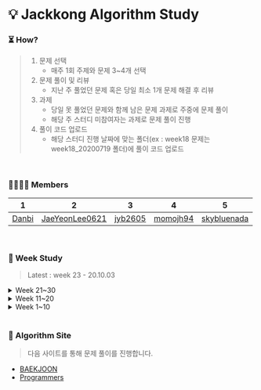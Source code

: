 # 💡 Jackkong Algorithm Study

### :hourglass_flowing_sand: How?

>1. 문제 선택
>    - 매주 1회 주제와 문제 3~4개 선택
>2. 문제 풀이 및 리뷰
>    - 지난 주 풀었던 문제 혹은 당일 최소 1개 문제 해결 후 리뷰
>3. 과제
>    - 당일 못 풀었던 문제와 함께 남은 문제 과제로 주중에 문제 풀이
>    - 해당 주 스터디 미참여자는 과제로 문제 풀이 진행
>4. 풀이 코드 업로드
>    - 해당 스터디 진행 날짜에 맞는 폴더(ex : week18 문제는 week18_20200719 폴더)에 풀이 코드 업로드

</br>

### 👨‍👨‍👧‍👧 Members

| 1 | 2 | 3 | 4 | 5
| :-: | :-: | :-: | :-: | :-: |
| [Danbi](https://github.com/danbi5228) | [JaeYeonLee0621](https://github.com/JaeYeonLee0621) | [jyb2605](https://github.com/jyb2605) | [momojh94](https://github.com/momojh94) | [skybluenada](https://github.com/skybluenada) |


</br>

### :bookmark_tabs: Week Study
 > Latest : week 23 - 20.10.03 </br>

<details>
<summary> Week 21~30 </summary>

| Date | Today | Assignment | Memo |
| :-: | :-: | :-: | :-: | 
| Week 30 (20.) | []() | []()</br> []() | |
| Week 29 (20.) | []() | []()</br> []() | |
| Week 28 (20.) | []() | []()</br> []() | |
| Week 27 (20.) | []() | []()</br> []() | |
| Week 26 (20.) | []() | []()</br> []() | |
| Week 25 (20.) | []() | []()</br> []() | |
| Week 24 (20.) | []() | []()</br> []() | |
| Week 23 (20.10.03) | [프렌즈4블록](https://programmers.co.kr/learn/courses/30/lessons/17679)</br> [다트 게임](https://programmers.co.kr/learn/courses/30/lessons/17682) |  | 2018 Kakao 1차 |
| Week 22 (20.09.20) | [비밀 지도](https://programmers.co.kr/learn/courses/30/lessons/17681)</br> [뉴스 클러스터링](https://programmers.co.kr/learn/courses/30/lessons/17677)</br> [캐시](https://programmers.co.kr/learn/courses/30/lessons/17680) | | 2018 Kakao 1차 |
| Week 21 (20.08.15) | [파티](https://www.acmicpc.net/problem/1238) | [도시 분할 계획](https://www.acmicpc.net/problem/1647)</br> [전력난](https://www.acmicpc.net/problem/6497) | Floyd Warshall, MST |
</details>


<details>
<summary> Week 11~20 </summary>

| Date | Today | Assignment | Memo |
| :-: | :-: | :-: | :-: |
| Week 20 (20.08.02) | [바이러스](https://www.acmicpc.net/problem/2606) | [케빈 베이컨의 6단계 법칙](https://www.acmicpc.net/problem/1389)</br> [역사](https://www.acmicpc.net/problem/1613) | Floyd Warshall |
| Week 19 (20.07.26) | [동전 2](https://www.acmicpc.net/problem/2294) | [내려가기](https://www.acmicpc.net/problem/2096)</br> [암호 코드](https://www.acmicpc.net/problem/2011) | DP |
| Week 18 (20.07.19) | [스티커](https://www.acmicpc.net/problem/9465) | [다리 놓기](https://www.acmicpc.net/problem/1010)</br> [LCS](https://www.acmicpc.net/problem/9251) | DP |
| Week 17 (20.07.12) | [정수 삼각형](https://www.acmicpc.net/problem/1932) | [포도주 시식](https://www.acmicpc.net/problem/2156)</br> [퇴사](https://www.acmicpc.net/problem/14501) | DP |
| Week 16 (20.07.04) | [1, 2, 3 더하기](https://www.acmicpc.net/problem/9095) | [2xn 타일링](https://www.acmicpc.net/problem/11726)</br> [1로 만들기](https://www.acmicpc.net/problem/1463) | DP |
| Week 15 (20.06.27) | [랜선 자르기](https://www.acmicpc.net/problem/1654) | [K번째 수](https://www.acmicpc.net/problem/1300)</br> [가장 긴 증가하는 부분 수열 2](https://www.acmicpc.net/problem/12015) | Binary Search |
| Week 14 (20.06.21) | [공유기 설치](https://www.acmicpc.net/problem/2110) | [나무 자르기](https://www.acmicpc.net/problem/2805)</br> [수 찾기](https://www.acmicpc.net/problem/1920) | Binary Search |
| Week 13 (20.06.14) | [예산](https://programmers.co.kr/learn/courses/30/lessons/43237) | [입국 심사](https://programmers.co.kr/learn/courses/30/lessons/43238)<br> [징검 다리](https://programmers.co.kr/learn/courses/30/lessons/43236) | Binary Search |
| Week 12 (20.06.07) | [나이트의 이동](https://www.acmicpc.net/problem/7562) | [안전 영역](https://www.acmicpc.net/problem/2468)</br> [DSLR](https://www.acmicpc.net/problem/9019) | DFS, BFS |
| Week 11 (20.05.31) | [토마토](https://www.acmicpc.net/problem/7576) | [숨바꼭질](https://www.acmicpc.net/problem/1697)</br> [연결 요소의 개수](https://www.acmicpc.net/problem/11724) | DFS, BFS |
</details>

<details>
<summary> Week 1~10 </summary>

| Date | Today | Assignment | Memo |
| :-: | :-: | :-: | :-: |
| Week 10 (20.05.24) | [팰린드롬 만들기](https://www.acmicpc.net/problem/1213) | [체스판 다시 칠하기](https://www.acmicpc.net/problem/1018)</br> [연구소](https://www.acmicpc.net/problem/14502) | |
| Week 9 (20.05.17) | [타겟 넘버](https://programmers.co.kr/learn/courses/30/lessons/43165)</br> [네트워크](https://programmers.co.kr/learn/courses/30/lessons/43162) | [단어변환](https://programmers.co.kr/learn/courses/30/lessons/43163)</br> [여행경로](https://programmers.co.kr/learn/courses/30/lessons/43164) | |
| Week 8 (20.05.10) | [구명보트](https://programmers.co.kr/learn/courses/30/lessons/42885) | [단속카메라](https://programmers.co.kr/learn/courses/30/lessons/42884)</br> [저울](https://programmers.co.kr/learn/courses/30/lessons/42886) | |
| Week 7 (20.04.26) | [완주하지 못한 선수](https://programmers.co.kr/learn/courses/30/lessons/42576) | [전화번호 목록](https://programmers.co.kr/learn/courses/30/lessons/42577)</br> [위장](https://programmers.co.kr/learn/courses/30/lessons/42578)</br> [배스트 엘범](https://programmers.co.kr/learn/courses/30/lessons/42579) | |
| Week 6 (20.04.19) | | [나무 재테크](https://www.acmicpc.net/problem/16235) | |
| Week 5 (20.04.12) | [체육복](https://programmers.co.kr/learn/courses/30/lessons/42862) | [조이스틱](https://programmers.co.kr/learn/courses/30/lessons/42860)</br> [큰 수 만들기](https://programmers.co.kr/learn/courses/30/lessons/42883)</br> [섬 연결하기](https://programmers.co.kr/learn/courses/30/lessons/42861) | |
| Week 4 (20.04.05) | [더 맵게](https://programmers.co.kr/learn/courses/30/lessons/42626) | [라면공장](https://programmers.co.kr/learn/courses/30/lessons/42629)</br> [디스크 컨트롤러](https://programmers.co.kr/learn/courses/30/lessons/42627)</br> [이중우선순위큐](https://programmers.co.kr/learn/courses/30/lessons/42628) | |
| Week 3 (20.03.28) | [K번째 수](https://programmers.co.kr/learn/courses/30/lessons/42748) | [쇠막대기](https://programmers.co.kr/learn/courses/30/lessons/42585)</br> [주식가격](https://programmers.co.kr/learn/courses/30/lessons/42584)</br> [가장 큰 수](https://programmers.co.kr/learn/courses/30/lessons/42746)</br> [H-index](https://programmers.co.kr/learn/courses/30/lessons/42747) | |
| Week 2 (20.03.22) | [탑](https://programmers.co.kr/learn/courses/30/lessons/42588) | [다리를 지나는 트럭](https://programmers.co.kr/learn/courses/30/lessons/42583)</br> [기능개발](https://programmers.co.kr/learn/courses/30/lessons/42586)</br> [프린터](https://programmers.co.kr/learn/courses/30/lessons/42587) | |
| Week 1 (20.03.15) | [DFS와 BFS](https://www.acmicpc.net/problem/1260) | [로또](https://www.acmicpc.net/problem/6603)</br> [적록색약](https://www.acmicpc.net/problem/10026) | |

</details>

</br>

### :pushpin: Algorithm Site

> 다음 사이트를 통해 문제 풀이를 진행합니다.

- [BAEKJOON](https://www.acmicpc.net/)</br>
- [Programmers](https://programmers.co.kr/learn/challenges?tab=all_challenges)
